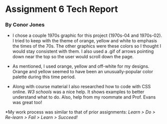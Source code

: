 # Assignment 6 Tech Report
### By Conor Jones
* I chose a couple 1970s graphic for this project (1970s-04 and 1970s-02).  I tried to keep with the theme of orange, yellow and white to emphasis the times of the 70s.  The other graphics were these colors so I thought I would stay consistent with them.  I also used a .gif of arrows pointing down near the top so the user would scroll down the page.

* As mentioned, I used orange, yellow and off-white for my designs.  Orange and yellow seemed to have been an unusually-popular color palette during this time period.

* Along with course material I also researched how to code with CSS online.  *W3 schools* was a nice help.  It shows examples to better understand what to do.  Also, help from my roommate and Prof. Evans was great too!

*My work process was similar to that of prior assignments:
*Learn > Do > Re-learn > Fail > Learn > Succeed!*
